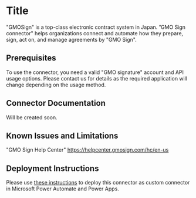 # Title
"GMOSign" is a top-class electronic contract system in Japan.
”GMO Sign connector" helps organizations connect and automate how they prepare, sign, act on, and manage agreements by "GMO Sign".

## Prerequisites
To use the connector, you need a valid "GMO signature" account and API usage options.
Please contact us for details as the required application will change depending on the usage method.

## Connector Documentation
Will be created soon.

## Known Issues and Limitations
"GMO Sign Help Center"
https://helpcenter.gmosign.com/hc/en-us


## Deployment Instructions
Please use [these instructions](https://docs.microsoft.com/en-us/connectors/custom-connectors/paconn-cli) to deploy this connector as custom connector in Microsoft Power Automate and Power Apps.
